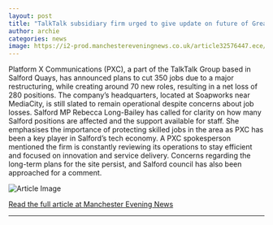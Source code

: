 ```yaml
---
layout: post
title: "TalkTalk subsidiary firm urged to give update on future of Greater Manchester HQ amid hundreds of job cuts"
author: archie
categories: news
image: https://i2-prod.manchestereveningnews.co.uk/article32576447.ece/ALTERNATES/s1200/0_JS353373205.jpg
---
```

Platform X Communications (PXC), a part of the TalkTalk Group based in Salford Quays, has announced plans to cut 350 jobs due to a major restructuring, while creating around 70 new roles, resulting in a net loss of 280 positions. The company’s headquarters, located at Soapworks near MediaCity, is still slated to remain operational despite concerns about job losses. Salford MP Rebecca Long-Bailey has called for clarity on how many Salford positions are affected and the support available for staff. She emphasises the importance of protecting skilled jobs in the area as PXC has been a key player in Salford’s tech economy. A PXC spokesperson mentioned the firm is constantly reviewing its operations to stay efficient and focused on innovation and service delivery. Concerns regarding the long-term plans for the site persist, and Salford council has also been approached for a comment.

![Article Image](https://i2-prod.manchestereveningnews.co.uk/article32576447.ece/ALTERNATES/s1200/0_JS353373205.jpg)

[Read the full article at Manchester Evening News](https://www.manchestereveningnews.co.uk/news/greater-manchester-news/talktalk-subsidiary-firm-urged-give-32576442)

---
